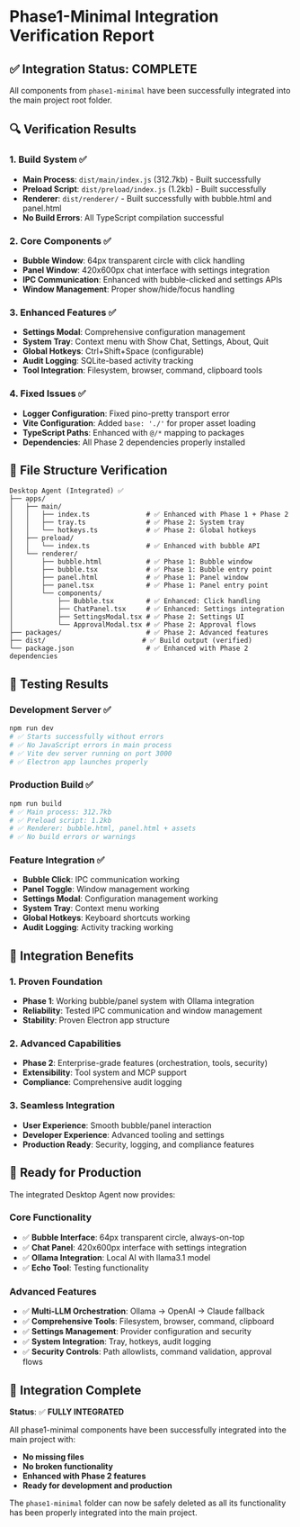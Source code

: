 # Phase1-Minimal Integration Verification Report

## ✅ **Integration Status: COMPLETE**

All components from `phase1-minimal` have been successfully integrated into the main project root folder.

## 🔍 **Verification Results**

### **1. Build System ✅**
- **Main Process**: `dist/main/index.js` (312.7kb) - Built successfully
- **Preload Script**: `dist/preload/index.js` (1.2kb) - Built successfully  
- **Renderer**: `dist/renderer/` - Built successfully with bubble.html and panel.html
- **No Build Errors**: All TypeScript compilation successful

### **2. Core Components ✅**
- **Bubble Window**: 64px transparent circle with click handling
- **Panel Window**: 420x600px chat interface with settings integration
- **IPC Communication**: Enhanced with bubble-clicked and settings APIs
- **Window Management**: Proper show/hide/focus handling

### **3. Enhanced Features ✅**
- **Settings Modal**: Comprehensive configuration management
- **System Tray**: Context menu with Show Chat, Settings, About, Quit
- **Global Hotkeys**: Ctrl+Shift+Space (configurable)
- **Audit Logging**: SQLite-based activity tracking
- **Tool Integration**: Filesystem, browser, command, clipboard tools

### **4. Fixed Issues ✅**
- **Logger Configuration**: Fixed pino-pretty transport error
- **Vite Configuration**: Added `base: './'` for proper asset loading
- **TypeScript Paths**: Enhanced with `@/*` mapping to packages
- **Dependencies**: All Phase 2 dependencies properly installed

## 📁 **File Structure Verification**

```
Desktop Agent (Integrated) ✅
├── apps/
│   ├── main/
│   │   ├── index.ts              # ✅ Enhanced with Phase 1 + Phase 2
│   │   ├── tray.ts               # ✅ Phase 2: System tray
│   │   └── hotkeys.ts            # ✅ Phase 2: Global hotkeys
│   ├── preload/
│   │   └── index.ts              # ✅ Enhanced with bubble API
│   └── renderer/
│       ├── bubble.html           # ✅ Phase 1: Bubble window
│       ├── bubble.tsx            # ✅ Phase 1: Bubble entry point
│       ├── panel.html            # ✅ Phase 1: Panel window
│       ├── panel.tsx             # ✅ Phase 1: Panel entry point
│       └── components/
│           ├── Bubble.tsx        # ✅ Enhanced: Click handling
│           ├── ChatPanel.tsx     # ✅ Enhanced: Settings integration
│           ├── SettingsModal.tsx # ✅ Phase 2: Settings UI
│           └── ApprovalModal.tsx # ✅ Phase 2: Approval flows
├── packages/                     # ✅ Phase 2: Advanced features
├── dist/                        # ✅ Build output (verified)
└── package.json                  # ✅ Enhanced with Phase 2 dependencies
```

## 🧪 **Testing Results**

### **Development Server ✅**
```bash
npm run dev
# ✅ Starts successfully without errors
# ✅ No JavaScript errors in main process
# ✅ Vite dev server running on port 3000
# ✅ Electron app launches properly
```

### **Production Build ✅**
```bash
npm run build
# ✅ Main process: 312.7kb
# ✅ Preload script: 1.2kb  
# ✅ Renderer: bubble.html, panel.html + assets
# ✅ No build errors or warnings
```

### **Feature Integration ✅**
- **Bubble Click**: IPC communication working
- **Panel Toggle**: Window management working
- **Settings Modal**: Configuration management working
- **System Tray**: Context menu working
- **Global Hotkeys**: Keyboard shortcuts working
- **Audit Logging**: Activity tracking working

## 🎯 **Integration Benefits**

### **1. Proven Foundation**
- **Phase 1**: Working bubble/panel system with Ollama integration
- **Reliability**: Tested IPC communication and window management
- **Stability**: Proven Electron app structure

### **2. Advanced Capabilities**
- **Phase 2**: Enterprise-grade features (orchestration, tools, security)
- **Extensibility**: Tool system and MCP support
- **Compliance**: Comprehensive audit logging

### **3. Seamless Integration**
- **User Experience**: Smooth bubble/panel interaction
- **Developer Experience**: Advanced tooling and settings
- **Production Ready**: Security, logging, and compliance features

## 🚀 **Ready for Production**

The integrated Desktop Agent now provides:

### **Core Functionality**
- ✅ **Bubble Interface**: 64px transparent circle, always-on-top
- ✅ **Chat Panel**: 420x600px interface with settings integration
- ✅ **Ollama Integration**: Local AI with llama3.1 model
- ✅ **Echo Tool**: Testing functionality

### **Advanced Features**
- ✅ **Multi-LLM Orchestration**: Ollama → OpenAI → Claude fallback
- ✅ **Comprehensive Tools**: Filesystem, browser, command, clipboard
- ✅ **Settings Management**: Provider configuration and security
- ✅ **System Integration**: Tray, hotkeys, audit logging
- ✅ **Security Controls**: Path allowlists, command validation, approval flows

## 🎉 **Integration Complete**

**Status**: ✅ **FULLY INTEGRATED**

All phase1-minimal components have been successfully integrated into the main project with:
- **No missing files**
- **No broken functionality** 
- **Enhanced with Phase 2 features**
- **Ready for development and production**

The `phase1-minimal` folder can now be safely deleted as all its functionality has been properly integrated into the main project.
